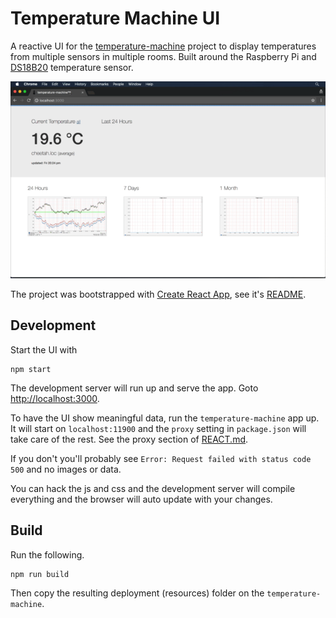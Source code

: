 # Temperature Machine UI

A reactive UI for the [temperature-machine](https://github.com/tobyweston/temperature-machine) project to display temperatures from multiple sensors in multiple rooms. Built around the Raspberry Pi and [DS18B20](https://www.maximintegrated.com/en/products/analog/sensors-and-sensor-interface/DS18B20.html) temperature sensor.

![](ui-wip.gif)

The project was bootstrapped with [Create React App](https://github.com/facebookincubator/create-react-app), see it's [README](REACT.md).

## Development

Start the UI with 

    npm start
    
The development server will run up and serve the app. Goto [http://localhost:3000]([http://localhost:3000]).

To have the UI show meaningful data, run the `temperature-machine` app up. It will start on `localhost:11900` and the `proxy` setting in `package.json` will take care of the rest. See the proxy section of [REACT.md](https://github.com/tobyweston/temperature-machine-ui/blob/master/REACT.md#proxying-api-requests-in-development).

If you don't you'll probably see `Error: Request failed with status code 500` and no images or data.

You can hack the js and css and the development server will compile everything and the browser will auto update with your changes.

## Build

Run the following.

    npm run build
    
Then copy the resulting deployment (resources) folder on the `temperature-machine`.